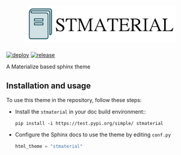 <h1 align="center">
  <img src="docs/_static/logo.png" width="400">
</h1>

[![deploy](https://github.com/zclab/stmaterial/actions/workflows/deploy-docs.yml/badge.svg)](https://zclab.github.io/stmaterial/)
[![release](https://img.shields.io/github/release/zclab/stmaterial.svg)](https://github.com/zclab/stmaterial/releases)


A Materialize based sphinx theme


## Installation and usage

To use this theme in the repository, follow these steps:

- Install the `stmaterial` in your doc build environment::

  ```
  pip install -i https://test.pypi.org/simple/ stmaterial
  ```
- Configure the Sphinx docs to use the theme by editing `conf.py`

  ```python
  html_theme = "stmaterial"
  ```
